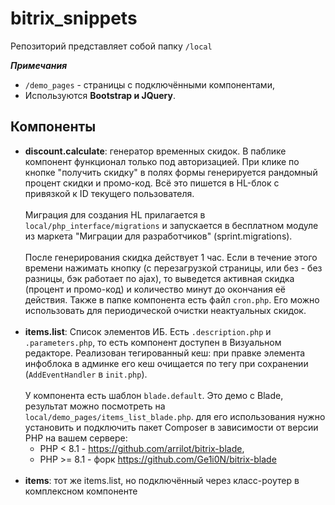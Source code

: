 # bitrix_snippets
Репозиторий представляет собой папку `/local`

_**Примечания**_
- `/demo_pages` - страницы с подключёнными компонентами,
- Используются **Bootstrap и JQuery**.
## Компоненты
* **discount.calculate**: генератор временных скидок. В паблике компонент функционал только под авторизацией. При клике по кнопке "получить скидку" в полях формы генерируется рандомный процент скидки и промо-код. Всё это пишется в HL-блок с привязкой к ID текущего пользователя.
<br><br>
Миграция для создания HL прилагается в `local/php_interface/migrations` и запускается в бесплатном модуле из маркета "Миграции для разработчиков" (sprint.migrations).
<br><br>
После генерирования скидка действует 1 час. Если в течение этого времени нажимать кнопку (с перезагрузкой страницы, или без - без разницы, бэк работает по ajax), то выведется активная скидка (процент и промо-код) и количество минут до окончания её действия. Также в папке компонента есть файл `cron.php`. Его можно использовать для периодической очистки неактуальных скидок.
<br><br>
* **items.list**: Список элементов ИБ. Есть `.description.php` и `.parameters.php`, то есть компонент доступен в Визуальном редакторе. Реализован тегированный кеш: при правке элемента инфоблока в админке его кеш очищается по тегу при сохранении (`AddEventHandler` в `init.php`). <br><br>
У компонента есть шаблон `blade.default`. Это демо с Blade, результат можно посмотреть на `local/demo_pages/items_list_blade.php`. для его использования нужно установить и подключить пакет Composer в зависимости от версии PHP на вашем сервере:
  * PHP < 8.1 - https://github.com/arrilot/bitrix-blade,
  * PHP >= 8.1 - форк https://github.com/Ge1i0N/bitrix-blade
<br><br>
* **items**: тот же items.list, но подключённый через класс-роутер в комплексном компоненте
